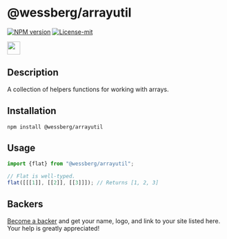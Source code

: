 # @wessberg/arrayutil
[![NPM version][npm-version-image]][npm-version-url]
[![License-mit][license-mit-image]][license-mit-url]

<a href="https://www.patreon.com/bePatron?u=11315442"><img height="30" src="https://c5.patreon.com/external/logo/become_a_patron_button@2x.png" /></a>

[license-mit-url]: https://opensource.org/licenses/MIT

[license-mit-image]: https://img.shields.io/badge/License-MIT-yellow.svg

[npm-version-url]: https://www.npmjs.com/package/@wessberg/arrayutil

[npm-version-image]: https://badge.fury.io/js/%40wessberg%2Farrayutil.svg

## Description

A collection of helpers functions for working with arrays.

## Installation

`npm install @wessberg/arrayutil`

## Usage

```typescript
import {flat} from "@wessberg/arrayutil";

// Flat is well-typed.
flat([[[1]], [[2]], [[3]]]); // Returns [1, 2, 3]
```

## Backers

[Become a backer](https://www.patreon.com/bePatron?c=1770586) and get your name, logo, and link to your site listed here. Your help is greatly appreciated!
